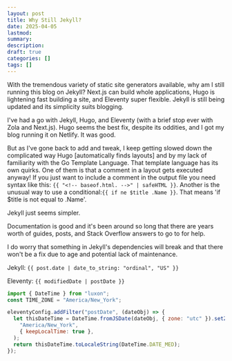 ```yaml
---
layout: post
title: Why Still Jekyll?
date: 2025-04-05
lastmod:
summary:
description:
draft: true
categories: []
tags: []
---
```


With the tremendous variety of static site generators available, why am I still running this blog on Jekyll? Next.js can build whole applications, Hugo is lightening fast building a site, and Eleventy super flexible. Jekyll is still being updated and its simplicity suits blogging.

I've had a go with Jekyll, Hugo, and Eleventy (with a brief stop ever with Zola and Next.js). Hugo seems the best fix, despite its oddities, and I got my blog running it on Netlify. It was good.

But as I've gone back to add and tweak, I keep getting slowed down the complicated way Hugo [automatically finds layouts] and by my lack of familiarity with the Go Template Language. That template language has its own quirks. One of them is that a comment in a layout gets executed anyway! If you just want to include a comment in the output file you need syntax like this: `{{ "<!-- baseof.html. -->" | safeHTML }}`. Another is the unusual way to use a conditional:`{{ if ne $title .Name }}`. That means 'if $title is not equal to .Name'.

Jekyll just seems simpler.

Documentation is good and it's been around so long that there are years worth of guides, posts, and Stack Overflow answers to go to for help.

I do worry that something in Jekyll's dependencies will break and that there won't be a fix due to age and potential lack of maintenance.

Jekyll: `{{ post.date | date_to_string: "ordinal", "US" }}`

Eleventy: `{{ modifiedDate | postDate }}`

```js
import { DateTime } from "luxon";
const TIME_ZONE = "America/New_York";

eleventyConfig.addFilter("postDate", (dateObj) => {
  let thisDateTime = DateTime.fromJSDate(dateObj, { zone: "utc" }).setZone(
    "America/New_York",
    { keepLocalTime: true },
  );
  return thisDateTime.toLocaleString(DateTime.DATE_MED);
});
```
